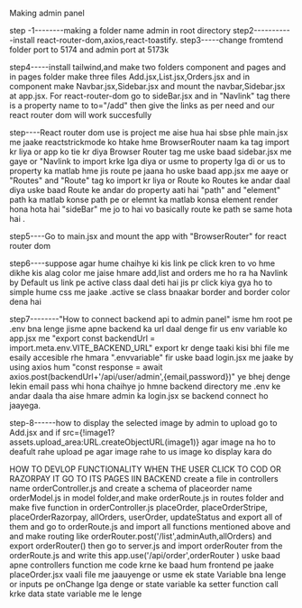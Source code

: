 Making admin panel

step -1--------making a folder name admin in root directory
step2-----------install react-router-dom,axios,react-toastify.
step3-----change fromtend folder port to 5174 and admin port at 5173k

step4-----install tailwind,and make two folders component and pages and in pages folder make three files Add.jsx,List.jsx,Orders.jsx and in component make Navbar.jsx,Sidebar.jsx and mount the navbar,Sidebar.jsx at app.jsx. For react-router-dom go to sideBar.jsx and in "Navlink" tag there is a property name to to="/add" then give the links as per need and our react router dom will work succesfully

step----React router dom use is project me aise hua hai sbse phle main.jsx me jaake reactstrickmode ko htake hme BrowserRouter naam ka tag import kr liya or app ko tie kr diya Browser Router tag me  uske baad sidebar.jsx me gaye or "Navlink to import krke lga diya or usme to property lga di or us to property ka matlab hme jis route pe jaana ho uske baad app.jsx me aaye or "Routes" and "Route" tag ko import kr liya or Route ko Routes ke andar daal diya uske baad Route ke andar do property aati hai "path" and "element" path ka matlab konse path pe or elemnt ka matlab konsa element render hona hota hai "sideBar" me jo to hai vo basically route ke path se same hota hai . 

step5----Go to main.jsx and mount the app with "BrowserRouter" for react router dom

step6----suppose agar hume chaihye ki kis link pe click kren to vo hme dikhe kis alag color me jaise hmare add,list and orders me ho ra ha Navlink by Default us link pe active class daal deti hai jis pr click kiya gya ho to simple hume css me jaake .active se class bnaakar border and border color dena hai 


step7--------"How to connect backend api to admin panel" 
isme hm root pe .env bna lenge jisme apne backend ka url daal denge fir us env variable ko app.jsx me "export const
 backendUrl = import.meta.env.VITE_BACKEND_URL" export kr denge taaki kisi bhi file me esaily accesible rhe hmara ".envvariable" fir uske baad login.jsx me jaake by using axios hum "const response = await axios.post(backendUrl+'/api/user/admin',{email,password})" ye bhej denge lekin email pass whi hona chaihye jo hmne backend directory me .env ke andar daala tha aise hmare admin ka login.jsx se backend connect ho jaayega.

step-8------how to display the selected image by admin to upload
go to Add.jsx and if  src={!image1?assets.upload_area:URL.createObjectURL(image1)} agar image na ho to deafult rahe upload pe agar image rahe to us image ko display kara do 

HOW TO DEVLOP FUNCTIONALITY WHEN THE USER CLICK TO COD OR RAZORPAY IT GO TO ITS PAGES IIN BACKEND
create a file in controllers name orderController.js and create a schema of placeorder name  orderModel.js in model folder,and make orderRoute.js in routes folder and  make five function in orderController.js  placeOrder, placeOrderStripe, placeOrderRazorpay, allOrders, userOrder, updateStatus and export all of them and go to orderRoute.js and import all functions mentioned above and and make routing  like orderRouter.post('/list',adminAuth,allOrders) and export orderRouter() then go to server.js and import orderRouter from the orderRoute.js and  write this app.use('/api/order',orderRouter ) uske baad apne controllers function me code krne ke baad  hum frontend pe jaake placeOrder.jsx vaali file me jaauyenge or usme ek state Variable bna lenge or inputs pe onChange lga denge or state variable ka setter function call krke data state variable me le lenge
